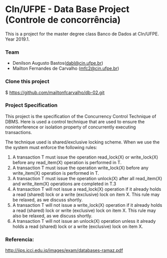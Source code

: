 # CIn/UFPE - Data Base Project (Controle de concorrência)
This is a project for the master degree class Banco de Dados at CIn/UFPE. Year 2019.1.

### Team
* Denilson Augusto Bastos(dabl@cin.ufpe.br)
* Mailton Fernandes de Carvalho (mfc2@cin.ufpe.br)
### Clone this project
$ https://github.com/mailtonfcarvalho/db-02.git

### Project Specification

This project is the specification of the Concurrency Control Technique of DBMS. Here is used a control technique that are used to ensure the noninterference or isolation property of concurrently executing transactions.

The technique used is shared/exclusive locking scheme. When we use the the system must enforce the following rules:

1. A transaction T must issue the operation read_lock(X) or write_lock(X) before any read_item(X) operation is performed in T.
2. A transaction T must issue the operation write_lock(X) before any write_item(X) operation is performed in T.
3. A transaction T must issue the operation unlock(X) after all read_item(X) and write_item(X) operations are completed in T.3
4. A transaction T will not issue a read_lock(X) operation if it already holds a read (shared) lock or a write (exclusive) lock on item X. This rule may be relaxed, as we discuss shortly.
5. A transaction T will not issue a write_lock(X) operation if it already holds a read (shared) lock or write (exclusive) lock on item X. This rule may also be relaxed, as we discuss shortly.
6. A transaction T will not issue an unlock(X) operation unless it already holds a read (shared) lock or a write (exclusive) lock on item X.

### Referencia: 
http://iips.icci.edu.iq/images/exam/databases-ramaz.pdf
